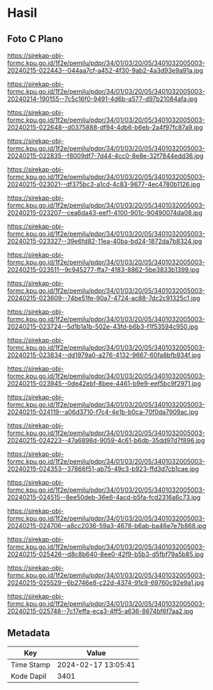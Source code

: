 # Hasil

## Foto C Plano

https://sirekap-obj-formc.kpu.go.id/1f2e/pemilu/pdpr/34/01/03/20/05/3401032005003-20240215-022443--044aa7cf-a452-4f30-9ab2-4a3d93e9a91a.jpg

https://sirekap-obj-formc.kpu.go.id/1f2e/pemilu/pdpr/34/01/03/20/05/3401032005003-20240214-190155--7c5c16f0-9491-4d6b-a577-d97b21084afa.jpg

https://sirekap-obj-formc.kpu.go.id/1f2e/pemilu/pdpr/34/01/03/20/05/3401032005003-20240215-022648--d0375888-df94-4db6-b6eb-2a4f97fc87a9.jpg

https://sirekap-obj-formc.kpu.go.id/1f2e/pemilu/pdpr/34/01/03/20/05/3401032005003-20240215-022835--f8009df7-7d44-4cc0-8e8e-32f7844edd36.jpg

https://sirekap-obj-formc.kpu.go.id/1f2e/pemilu/pdpr/34/01/03/20/05/3401032005003-20240215-023021--df375bc3-a1cd-4c83-9677-4ec4780b1126.jpg

https://sirekap-obj-formc.kpu.go.id/1f2e/pemilu/pdpr/34/01/03/20/05/3401032005003-20240215-023207--cea6da43-eef1-4100-901c-90490074da08.jpg

https://sirekap-obj-formc.kpu.go.id/1f2e/pemilu/pdpr/34/01/03/20/05/3401032005003-20240215-023327--39e6fd82-11ea-40ba-bd24-1872da7b8324.jpg

https://sirekap-obj-formc.kpu.go.id/1f2e/pemilu/pdpr/34/01/03/20/05/3401032005003-20240215-023511--9c945277-ffa7-4183-8862-5be3833b1399.jpg

https://sirekap-obj-formc.kpu.go.id/1f2e/pemilu/pdpr/34/01/03/20/05/3401032005003-20240215-023609--74be51fe-90a7-4724-ac88-7dc2c91325c1.jpg

https://sirekap-obj-formc.kpu.go.id/1f2e/pemilu/pdpr/34/01/03/20/05/3401032005003-20240215-023724--5d1b1a1b-502e-43fd-b6b3-f1f53594c950.jpg

https://sirekap-obj-formc.kpu.go.id/1f2e/pemilu/pdpr/34/01/03/20/05/3401032005003-20240215-023834--dd1979a0-a276-4132-9667-60fa8bfb934f.jpg

https://sirekap-obj-formc.kpu.go.id/1f2e/pemilu/pdpr/34/01/03/20/05/3401032005003-20240215-023945--0de42ebf-8bee-4461-b9e9-eef5bc9f2971.jpg

https://sirekap-obj-formc.kpu.go.id/1f2e/pemilu/pdpr/34/01/03/20/05/3401032005003-20240215-024119--a06d3710-f7c4-4e1b-b0ca-70f0da7909ac.jpg

https://sirekap-obj-formc.kpu.go.id/1f2e/pemilu/pdpr/34/01/03/20/05/3401032005003-20240215-024223--47a6898d-9059-4c61-b6db-35dd97d7f896.jpg

https://sirekap-obj-formc.kpu.go.id/1f2e/pemilu/pdpr/34/01/03/20/05/3401032005003-20240215-024353--37866f51-ab75-49c3-b923-ffd3d7cb1cae.jpg

https://sirekap-obj-formc.kpu.go.id/1f2e/pemilu/pdpr/34/01/03/20/05/3401032005003-20240215-024515--8ee50deb-36e6-4acd-b5fa-fcd2316a6c73.jpg

https://sirekap-obj-formc.kpu.go.id/1f2e/pemilu/pdpr/34/01/03/20/05/3401032005003-20240215-024706--a8cc2036-59a3-4678-b6ab-ba46e7e7b868.jpg

https://sirekap-obj-formc.kpu.go.id/1f2e/pemilu/pdpr/34/01/03/20/05/3401032005003-20240215-025426--d8c8b640-8ee0-42f9-b5b3-d5fbf79a5b85.jpg

https://sirekap-obj-formc.kpu.go.id/1f2e/pemilu/pdpr/34/01/03/20/05/3401032005003-20240215-025529--6b2746e8-c22d-4374-91c9-69760c92e9a1.jpg

https://sirekap-obj-formc.kpu.go.id/1f2e/pemilu/pdpr/34/01/03/20/05/3401032005003-20240215-025748--7c17effa-eca3-4ff5-a636-8674bf6f7aa2.jpg


## Metadata

| Key        | Value               |
| ---------- | ------------------- |
| Time Stamp | 2024-02-17 13:05:41 |
| Kode Dapil | 3401                |



